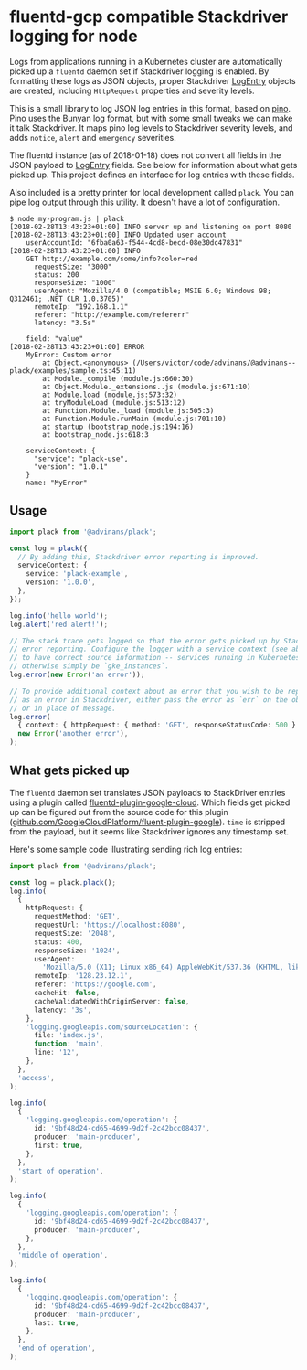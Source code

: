 # fluentd-gcp compatible Stackdriver logging for node

Logs from applications running in a Kubernetes cluster are automatically picked up a `fluentd` daemon set if Stackdriver logging is enabled. By formatting these logs as JSON objects, proper Stackdriver [LogEntry][logentry] objects are created, including `HttpRequest` properties and severity levels.

This is a small library to log JSON log entries in this format, based on [pino][pino]. Pino uses the Bunyan log format, but with some small tweaks we can make it talk Stackdriver. It maps pino log levels to Stackdriver severity levels, and adds `notice`, `alert` and `emergency` severities.

The fluentd instance (as of 2018-01-18) does not convert all fields in the JSON payload to [LogEntry][logentry] fields. See below for information about what gets picked up. This project defines an interface for log entries with these fields.

Also included is a pretty printer for local development called `plack`. You can pipe log output through this utility. It doesn't have a lot of configuration.

```shell
$ node my-program.js | plack
[2018-02-28T13:43:23+01:00] INFO server up and listening on port 8080
[2018-02-28T13:43:23+01:00] INFO Updated user account
    userAccountId: "6fba0a63-f544-4cd8-becd-08e30dc47831"
[2018-02-28T13:43:23+01:00] INFO
    GET http://example.com/some/info?color=red
      requestSize: "3000"
      status: 200
      responseSize: "1000"
      userAgent: "Mozilla/4.0 (compatible; MSIE 6.0; Windows 98; Q312461; .NET CLR 1.0.3705)"
      remoteIp: "192.168.1.1"
      referer: "http://example.com/refererr"
      latency: "3.5s"

    field: "value"
[2018-02-28T13:43:23+01:00] ERROR
    MyError: Custom error
        at Object.<anonymous> (/Users/victor/code/advinans/@advinans--plack/examples/sample.ts:45:11)
        at Module._compile (module.js:660:30)
        at Object.Module._extensions..js (module.js:671:10)
        at Module.load (module.js:573:32)
        at tryModuleLoad (module.js:513:12)
        at Function.Module._load (module.js:505:3)
        at Function.Module.runMain (module.js:701:10)
        at startup (bootstrap_node.js:194:16)
        at bootstrap_node.js:618:3

    serviceContext: {
      "service": "plack-use",
      "version": "1.0.1"
    }
    name: "MyError"
```

## Usage

```typescript
import plack from '@advinans/plack';

const log = plack({
  // By adding this, Stackdriver error reporting is improved.
  serviceContext: {
    service: 'plack-example',
    version: '1.0.0',
  },
});

log.info('hello world');
log.alert('red alert!');

// The stack trace gets logged so that the error gets picked up by Stackdriver
// error reporting. Configure the logger with a service context (see above)
// to have correct source information -- services running in Kubernetes will
// otherwise simply be `gke_instances`.
log.error(new Error('an error'));

// To provide additional context about an error that you wish to be reported
// as an error in Stackdriver, either pass the error as `err` on the object,
// or in place of message.
log.error(
  { context: { httpRequest: { method: 'GET', responseStatusCode: 500 } } },
  new Error('another error'),
);
```

## What gets picked up

The `fluentd` daemon set translates JSON payloads to StackDriver entries using a plugin called [fluentd-plugin-google-cloud][fluentd-plugin-google-cloud]. Which fields get picked up can be figured out from the source code for this plugin ([github.com/GoogleCloudPlatform/fluent-plugin-google][fluentd-plugin-google-cloud-plugin]). `time` is stripped from the payload, but it seems like Stackdriver ignores any timestamp set.

Here's some sample code illustrating sending rich log entries:

```typescript
import plack from '@advinans/plack';

const log = plack.plack();
log.info(
  {
    httpRequest: {
      requestMethod: 'GET',
      requestUrl: 'https://localhost:8080',
      requestSize: '2048',
      status: 400,
      responseSize: '1024',
      userAgent:
        'Mozilla/5.0 (X11; Linux x86_64) AppleWebKit/537.36 (KHTML, like Gecko) Chrome/51.0.2704.103 Safari/537.36',
      remoteIp: '128.23.12.1',
      referer: 'https://google.com',
      cacheHit: false,
      cacheValidatedWithOriginServer: false,
      latency: '3s',
    },
    'logging.googleapis.com/sourceLocation': {
      file: 'index.js',
      function: 'main',
      line: '12',
    },
  },
  'access',
);

log.info(
  {
    'logging.googleapis.com/operation': {
      id: '9bf48d24-cd65-4699-9d2f-2c42bcc08437',
      producer: 'main-producer',
      first: true,
    },
  },
  'start of operation',
);

log.info(
  {
    'logging.googleapis.com/operation': {
      id: '9bf48d24-cd65-4699-9d2f-2c42bcc08437',
      producer: 'main-producer',
    },
  },
  'middle of operation',
);

log.info(
  {
    'logging.googleapis.com/operation': {
      id: '9bf48d24-cd65-4699-9d2f-2c42bcc08437',
      producer: 'main-producer',
      last: true,
    },
  },
  'end of operation',
);
```

[logentry]: https://cloud.google.com/logging/docs/reference/v2/rest/v2/LogEntry
[pino]: https://github.com/pinojs/pino
[fluentd-plugin-google-cloud]: https://github.com/GoogleCloudPlatform/fluent-plugin-google-cloud
[fluentd-plugin-google-cloud-plugin]: https://github.com/GoogleCloudPlatform/fluent-plugin-google-cloud/blob/master/lib/fluent/plugin/out_google_cloud.rb#L115
